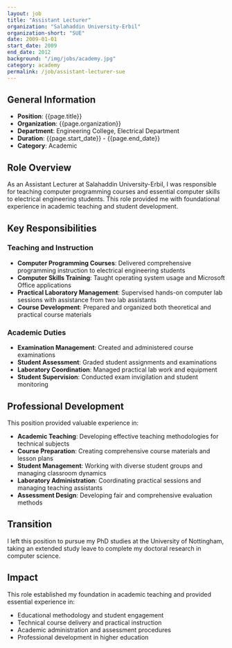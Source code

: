 ```yaml
---
layout: job
title: "Assistant Lecturer"
organization: "Salahaddin University-Erbil"
organization-short: "SUE"
date: 2009-01-01
start_date: 2009
end_date: 2012
background: "/img/jobs/academy.jpg"
category: academy
permalink: /job/assistant-lecturer-sue
---
```


## General Information

- **Position**: {{page.title}}
- **Organization**: {{page.organization}}
- **Department**: Engineering College, Electrical Department
- **Duration**: {{page.start_date}} - {{page.end_date}}
- **Category**: Academic

## Role Overview

As an Assistant Lecturer at Salahaddin University-Erbil, I was responsible for teaching computer programming courses and essential computer skills to electrical engineering students. This role provided me with foundational experience in academic teaching and student development.

## Key Responsibilities

### Teaching and Instruction
- **Computer Programming Courses**: Delivered comprehensive programming instruction to electrical engineering students
- **Computer Skills Training**: Taught operating system usage and Microsoft Office applications
- **Practical Laboratory Management**: Supervised hands-on computer lab sessions with assistance from two lab assistants
- **Course Development**: Prepared and organized both theoretical and practical course materials

### Academic Duties
- **Examination Management**: Created and administered course examinations
- **Student Assessment**: Graded student assignments and examinations
- **Laboratory Coordination**: Managed practical lab work and equipment
- **Student Supervision**: Conducted exam invigilation and student monitoring

## Professional Development

This position provided valuable experience in:

- **Academic Teaching**: Developing effective teaching methodologies for technical subjects
- **Course Preparation**: Creating comprehensive course materials and lesson plans
- **Student Management**: Working with diverse student groups and managing classroom dynamics
- **Laboratory Administration**: Coordinating practical sessions and managing teaching assistants
- **Assessment Design**: Developing fair and comprehensive evaluation methods

## Transition

I left this position to pursue my PhD studies at the University of Nottingham, taking an extended study leave to complete my doctoral research in computer science.

## Impact

This role established my foundation in academic teaching and provided essential experience in:
- Educational methodology and student engagement
- Technical course delivery and practical instruction
- Academic administration and assessment procedures
- Professional development in higher education
